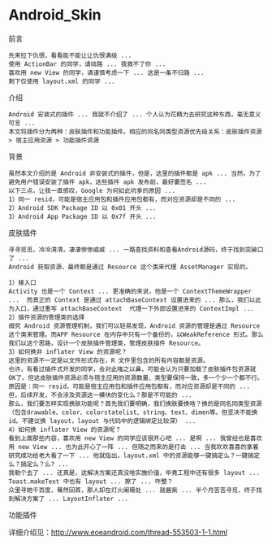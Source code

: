 Android_Skin
============

前言

	先来拉下仇恨，看看能不能让让仇恨满级 ...
	使用 ActionBar 的同学，请绕路 ... 我救不了你 ...
	喜欢用 new View 的同学，请谨慎考虑一下 ... 这是一条不归路 ...
	剩下仅使用 layout.xml 的同学 ...

介绍

	Android 安装式的插件 ... 我就不介绍了 ... 个人认为花精力去研究这种东西，毫无意义可言 ...
	本文将插件分为两种：皮肤插件和功能插件。相应的同名同类型资源优先级关系：皮肤插件资源 > 宿主应用资源 > 功能插件资源
   
背景

	虽然本文介绍的是 Android 非安装式的插件，但是，这里的插件都是 apk ... 当然，为了避免用户错误安装了插件 apk，这些插件 apk 发布前，最好嫑签名 ... 
	以下三点，让我一直感叹，Google 为何如此坑爹的原因 ... 
	1）同一 resid，可能是宿主应用包和插件应用包都有，而对应资源却是不同的 ...
	2）Android SDK Package ID 以 0x01 开头 ...
	3）Android App Package ID 以 0x7f 开头 ...

皮肤插件

	寻寻觅觅，冷冷清清，凄凄惨惨戚戚 ... 一路查找资料和查看Android源码，终于找到突破口了 ... 
	Android 获取资源，最终都是通过 Resource 这个类来代理 AssetManager 实现的。
	
	1）接入口
	Activity 也是一个 Context ... 更准确的来说，他是一个 ContextThemeWrapper ...  而真正的 Context 是通过 attachBaseContext 设置进来的 ... 那么，我们以此为入口，通过重写 attachBaseContext  代理一下外部设置进来的 ContextImpl ...
	2）插件资源的管理类的选择
	细究 Android 资源管理机制，我们可以轻易发现，Android 资源的管理是通过 Resource 这个类来管理。而APP Resource 在内存中只有一个备份的，以WeakReference 形式。那么我们以这个思路，设计一个皮肤插件管理类，管理皮肤插件 Resource。
	3）如何换非 inflater View 的资源呢？
	这里的资源不一定是以文件形式存在，R 文件里包含的所有内容都是资源。
	也许，有看过插件式开发的同学，会对此嗤之以鼻，可能会认为只要加载了皮肤插件包资源就 OK了。但这皮肤插件资源必须与宿主应用的资源数量、类型要保持一致，多一个少一个都不行。原因是：同一 resid，可能是宿主应用包和插件应用包都有，而对应资源却是不同的 ... 但，后续开发，不会涉及资源这一模块的变化么？那是不可能的 ... 
	那么，我们要怎样实现换肤功能呢？首先我们要明确，我们换肤要换啥？换的是同名同类型资源（包含drawable、color、colorstatelist、string、text、dimen等。但坚决不能换 id。不建议换 layout，layout 与代码中的逻辑绑定比较深） ...
   	4）如何换 inflater View 的资源呢？
   	看到上面那些内容，喜欢用 new View 的同学应该很开心吧 ... 是啊 ... 我曾经也是喜欢用 new View ... 也为此开心了一阵 ... 但随之而来的是打击 ... 当我欢欢喜喜的拿着研究成功给老大看了一下 ... 他就指出，layout.xml 中的资源能够一键搞定么？一键搞定么？搞定么？么? ...
   	我勒个去了 ... 还真是，这解决方案还真没啥实施价值，毕竟工程中还有很多 layout ... Toast.makeText 中也有 layout ... 擦了 ... 咋整？
   	众里寻她千百度，蓦然回首，那人却在灯火阑珊处 ... 就酱紫 ... 半个月苦苦寻觅，终于找到解决方案了 ... LayoutInflater ... 
   	
功能插件

详细介绍见：http://www.eoeandroid.com/thread-553503-1-1.html
